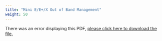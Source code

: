 ```yaml
---
title: "Mini E/E+/X Out of Band Management"
weight: 50
---
```


<object data="https://www.truenas.com/docs/files/MiniE+XOOBM1.2.pdf" type="application/pdf" width="95%" height="1000">
  There was an error displaying this PDF, <a href="https://www.truenas.com/docs/files/MiniE+XOOBM1.2.pdf">please click here to download the file.</a>
</object>
